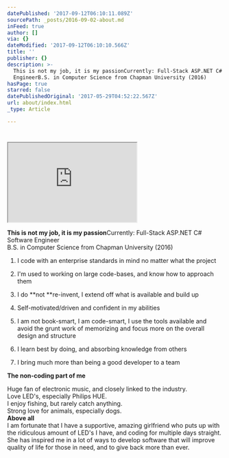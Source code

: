 ```yaml
---
datePublished: '2017-09-12T06:10:11.089Z'
sourcePath: _posts/2016-09-02-about.md
inFeed: true
author: []
via: {}
dateModified: '2017-09-12T06:10:10.566Z'
title: ''
publisher: {}
description: >-
  This is not my job, it is my passionCurrently: Full-Stack ASP.NET C# Software
  EngineerB.S. in Computer Science from Chapman University (2016)
hasPage: true
starred: false
datePublishedOriginal: '2017-05-29T04:52:22.567Z'
url: about/index.html
_type: Article

---
```

# 

<iframe src="https://the-grid.github.io/ed-userhtml/?g=eJyNVNtu4jAQfcZfYQWtBFIDhMCyBIjUllb7sNI-dKV9WakysSEWJo5scyvi3zs2l3ZDaGsLOXjOXDxzZobabAXDZpuzkWfYxjQTrb0YVZ8XcqnZ7xVTD5kgasbwDqPKAr54FuF2N9_g1vEYgCCRQqqoGob9_uOjvZhIRZnyJ9IYuYgCwGkpOMUACUGOKntUQai6ViTPmcIIrE9IMp8pucxoVP3eC2_vegDEEkKYCrmOUk4pywZoj8qio3zlIrRv8I0imZ5KtYjw0ppPiGZvUeIqY-7vVGYmwoF9xE8mVszwhNzgW8WJuMFPYMJ_YopPB6jir9lkzo-GueESckCEwIHGDGz7cmkGCJ-Xv5AvX8T68mMg5Kn8tVFmUj9JuaC1Vh0es8Muq5XP4cEBbl_va_7CItyFFNiECGYMFE3nJOHZDFID1--elRNK4d4XbAp563wbHMv4qcd23dXmncewU-6x1eg5waWrr3kKLzy1r3rqfOAJX3OVWj7iXYESB67phAhWCxpB3VLmzIEyobwiOjFYp4QC53EI3Dz9jq0D4aEGJWru54pDQ259R2tboB1-10O42g3a49sfA7wHPJuSpTAFlQL-1HSAF3yWFtEX9sfBfeeh7_Au6JJ4Th336JaDkiRhUJ0z6LAKplutu_txx-FPVp2LEtPtwG4H1SyRGS2C36C9rt2HhPAVtwPq_zAgisPcOmncje22GiAFAg6bbmDGaJiahcCbhcj0yEuNyaNmc71eN9ZhQ6pZM-j3-82NxXgWFAmSzUYey2C0DieSbrEzM_IK082K7STjdOQdRyNcYXy-vCClF_8F4rOaSbluPBPBV6xWd02Aj2qJIFofhnuhQl78C-DDJqDiN_x1BS_-k_JsXlQ44suS78X3kkJA_7L9Wevwgc6HTYc9bbJi9ArVIhDm" height="185" style=""></iframe>

**This is not my job, it is my passion**Currently: Full-Stack ASP.NET C\# Software Engineer  
B.S. in Computer Science from Chapman University (2016)

1. I code with an enterprise standards in mind no matter what the project

1. I'm used to working on large code-bases, and know how to approach them
2. I do **not **re-invent, I extend off what is available and build up
3. Self-motivated/driven and confident in my abilities
4. I am not book-smart, I am code-smart, I use the tools available and avoid the grunt work of memorizing and focus more on the overall design and structure
5. I learn best by doing, and absorbing knowledge from others
6. I bring much more than being a good developer to a team

**The non-coding part of me**

Huge fan of electronic music, and closely linked to the industry.   
Love LED's, especially Philips HUE.  
I enjoy fishing, but rarely catch anything.  
Strong love for animals, especially dogs.  
**Above all**  
I am fortunate that I have a supportive, amazing girlfriend who puts up with the ridiculous amount of LED's I have, and coding for multiple days straight. She has inspired me in a lot of ways to develop software that will improve quality of life for those in need, and to give back more than ever.